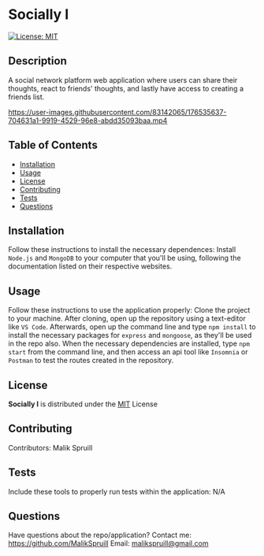 
  # Socially I
  [![License: MIT](https://img.shields.io/badge/License-MIT-yellow.svg)](https://opensource.org/licenses/MIT)

  ## Description
  A social network platform web application where users can share their thoughts, react to friends' thoughts, and lastly have access to creating a friends list.

  https://user-images.githubusercontent.com/83142065/176535637-704631a1-9919-4529-96e8-abdd35093baa.mp4
  
  ## Table of Contents
  * [Installation](#installation)
  * [Usage](#usage)
  * [License](#license)
  * [Contributing](#contributing)
  * [Tests](#tests)
  * [Questions](#questions)

  
  ## Installation 
  Follow these instructions to install the necessary dependences:
  Install `Node.js` and `MongoDB` to your computer that you'll be using, following the documentation listed on their respective websites.

  
  ## Usage 
  Follow these instructions to use the application properly:
  Clone the project to your machine.  After cloning, open up the repository using a text-editor like `VS Code`.  Afterwards, open up the command line and type `npm install` to install the necessary packages for `express` and `mongoose`, as they'll be used in the repo also.  When the necessary dependencies are installed, type `npm start` from the command line, and then access an api tool like `Insomnia` or `Postman` to test the routes created in the repository. 
  
  
  ## License 

  **Socially I** is distributed under the [MIT](https://opensource.org/licenses/MIT) License
    

  
  ## Contributing
   Contributors: Malik Spruill

  
  ## Tests 
  Include these tools to properly run tests within the application:
  N/A
  
  
  ## Questions
  Have questions about the repo/application? Contact me:
  <a href="https://github.com/MalikSpruill" target="_blank">https://github.com/MalikSpruill</a> 
  Email: malikspruill@gmail.com
  
